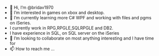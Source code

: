 - 👋 Hi, I’m @bridav1970
- 👀 I’m interested in games on xbox and desktop.
- 🌱 I’m currently learning more C# WPF and working with files and pgms on iSeries.
- I currently work in RPG,RPGLE,SQLRPGLE and DB2.
- I have experience in SQL, on SQL server on the iSeries
- 💞️ I’m looking to collaborate on most anything interesting and I have time for
- 📫 How to reach me ...

<!---
bridav1970/bridav1970 is a ✨ special ✨ repository because its `README.md` (this file) appears on your GitHub profile.
You can click the Preview link to take a look at your changes.
--->
